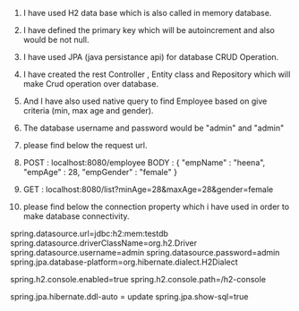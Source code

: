 1) I have used H2 data base which is also called in memory database.
2) I have defined the primary key which will be autoincrement and also would be not null. 
3) I have used JPA (java persistance api) for database CRUD Operation.
4) I have created the rest Controller , Entity class and Repository which will make Crud operation over database.
5) And I have also used native query to find Employee based on give criteria (min, max age and gender).
6) The database username and password would be "admin" and "admin"

7) please find below the request url. 

1) POST : localhost:8080/employee
   BODY : {
	"empName" : "heena",
	"empAge" : 28,
	"empGender" : "female"
	}

2) GET : localhost:8080/list?minAge=28&maxAge=28&gender=female


8) please find below the connection property which i have used in order to make database connectivity.

spring.datasource.url=jdbc:h2:mem:testdb
spring.datasource.driverClassName=org.h2.Driver
spring.datasource.username=admin
spring.datasource.password=admin
spring.jpa.database-platform=org.hibernate.dialect.H2Dialect

spring.h2.console.enabled=true
spring.h2.console.path=/h2-console

spring.jpa.hibernate.ddl-auto = update
spring.jpa.show-sql=true


